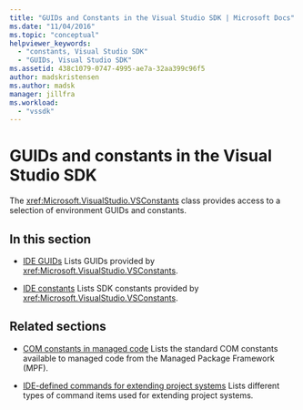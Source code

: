 ```yaml
---
title: "GUIDs and Constants in the Visual Studio SDK | Microsoft Docs"
ms.date: "11/04/2016"
ms.topic: "conceptual"
helpviewer_keywords:
  - "constants, Visual Studio SDK"
  - "GUIDs, Visual Studio SDK"
ms.assetid: 438c1079-0747-4995-ae7a-32aa399c96f5
author: madskristensen
ms.author: madsk
manager: jillfra
ms.workload:
  - "vssdk"
---
```

# GUIDs and constants in the Visual Studio SDK
The <xref:Microsoft.VisualStudio.VSConstants> class provides access to a selection of environment GUIDs and constants.

## In this section
- [IDE GUIDs](../extensibility/ide-guids.md)
 Lists GUIDs provided by <xref:Microsoft.VisualStudio.VSConstants>.

- [IDE constants](../extensibility/ide-constants.md)
 Lists SDK constants provided by <xref:Microsoft.VisualStudio.VSConstants>.

## Related sections
- [COM constants in managed code](../extensibility/com-constants-in-managed-code.md)
 Lists the standard COM constants available to managed code from the Managed Package Framework (MPF).

- [IDE-defined commands for extending project systems](../extensibility/internals/ide-defined-commands-for-extending-project-systems.md)
 Lists different types of command items used for extending project systems.